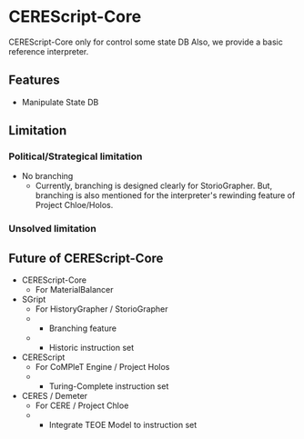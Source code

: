 CEREScript-Core
====

CEREScript-Core only for control some state DB
Also, we provide a basic reference interpreter.

## Features

* Manipulate State DB

## Limitation

### Political/Strategical limitation

* No branching
  * Currently, branching is designed clearly for StorioGrapher. But, branching is also mentioned for the interpreter's rewinding feature of Project Chloe/Holos.

### Unsolved limitation

## Future of CEREScript-Core

* CEREScript-Core
  * For MaterialBalancer
* SGript
  * For HistoryGrapher / StorioGrapher
  * + Branching feature
  * + Historic instruction set
* CEREScript
  * For CoMPleT Engine / Project Holos
  * + Turing-Complete instruction set
* CERES / Demeter
  * For CERE / Project Chloe
  * + Integrate TEOE Model to instruction set
